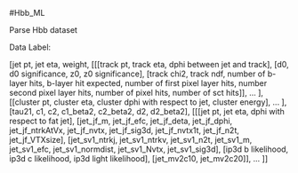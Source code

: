 #Hbb_ML

Parse Hbb dataset

Data Label:

[jet pt, jet eta, weight, [[[track pt, track eta, dphi between jet and track], [d0, d0 significance, z0, z0 significance], [track chi2, track ndf, number of b-layer hits, b-layer hit expected, number of first pixel layer hits, number second pixel layer hits, number of pixel hits, number of sct hits]], ... ], [[cluster pt, cluster eta, cluster dphi with respect to jet, cluster energy], ... ], [tau21, c1, c2, c1_beta2, c2_beta2, d2, d2_beta2], [[[jet pt, jet eta, dphi with respect to fat jet], [jet_jf_m, jet_jf_efc, jet_jf_deta, jet_jf_dphi, jet_jf_ntrkAtVx, jet_jf_nvtx, jet_jf_sig3d, jet_jf_nvtx1t, jet_jf_n2t, jet_jf_VTXsize], [jet_sv1_ntrkj, jet_sv1_ntrkv, jet_sv1_n2t, jet_sv1_m, jet_sv1_efc, jet_sv1_normdist, jet_sv1_Nvtx, jet_sv1_sig3d], [ip3d b likelihood, ip3d c likelihood, ip3d light likelihood], [jet_mv2c10, jet_mv2c20]], ... ]]

